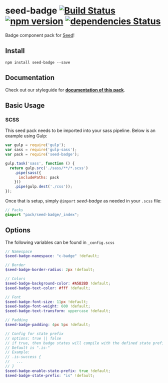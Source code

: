 # seed-badge [![Build Status](https://travis-ci.org/helpscout/seed-badge.svg?branch=master)](https://travis-ci.org/helpscout/seed-badge) [![npm version](https://badge.fury.io/js/seed-badge.svg)](https://badge.fury.io/js/seed-badge) [![dependencies Status](https://david-dm.org/helpscout/seed-badge/status.svg)](https://david-dm.org/helpscout/seed-badge)

Badge component pack for [Seed](https://github.com/helpscout/seed)!

## Install
```
npm install seed-badge --save
```


## Documentation

Check out our styleguide for **[documentation of this pack](http://style.helpscout.com/seed/packs/seed-badge/)**.


## Basic Usage

### SCSS
This seed pack needs to be imported into your sass pipeline. Below is an example using Gulp:


```javascript
var gulp = require('gulp');
var sass = require('gulp-sass');
var pack = require('seed-badge');

gulp.task('sass', function () {
  return gulp.src('./sass/**/*.scss')
    .pipe(sass({
      includePaths: pack
    }))
    .pipe(gulp.dest('./css'));
});
```

Once that is setup, simply `@import` *seed-badge* as needed in your `.scss` file:

```scss
// Packs
@import "pack/seed-badge/_index";
```

## Options

The following variables can be found in `_config.scss`

```scss
// Namespace
$seed-badge-namespace: "c-badge" !default;

// Border
$seed-badge-border-radius: 2px !default;

// Colors
$seed-badge-background-color: #A5B2BD !default;
$seed-badge-text-color: #fff !default;

// Font
$seed-badge-font-size: 11px !default;
$seed-badge-font-weight: 600 !default;
$seed-badge-text-transform: uppercase !default;

// Padding
$seed-badge-padding: 4px 5px !default;

// Config for state prefix
// options: true || false
// if true, then badge states will compile with the defined state prefix
// Default is ".is-"
// Example:
// .is-success {
//   ...
// }
$seed-badge-enable-state-prefix: true !default;
$seed-badge-state-prefix: "is" !default;
```
